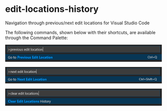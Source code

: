 # edit-locations-history
Navigation through previous/next edit locations for Visual Studio Code

The following commands, shown below with their shortcuts, are available through the Command Palette:

![Command Go to Previous Edit Location](assets/previous-edit-location.png)

![Command Go to Next Edit Location](assets/next-edit-location.png)

![Command Clear Edit Locations History](assets/clear-edit-locations.png)
